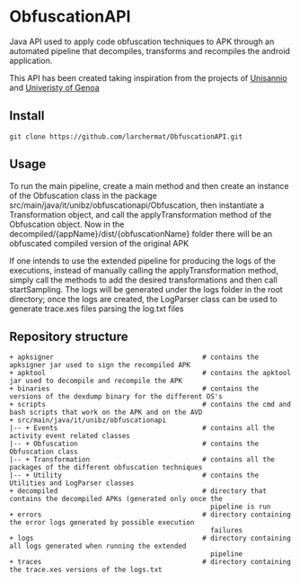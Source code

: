 # ObfuscationAPI

Java API used to apply code obfuscation techniques to APK through an automated pipeline that decompiles, transforms and
recompiles the android application.

This API has been created taking inspiration from the projects of
[Unisannio](https://github.com/faber03/AndroidMalwareEvaluatingTools) and
[Univeristy of Genoa](https://github.com/Mobile-IoT-Security-Lab/Obfuscapk)

## Install

```git clone https://github.com/larchermat/ObfuscationAPI.git```

## Usage

To run the main pipeline, create a main method and then create an instance of the Obfuscation class in the package
src/main/java/it/unibz/obfuscationapi/Obfuscation, then instantiate a Transformation object, and call the
applyTransformation method of the Obfuscation object. Now in the decompiled/{appName}/dist/{obfuscationName} folder
there will be an obfuscated compiled version of the original APK

If one intends to use the extended pipeline for producing the logs of the executions, instead of manually calling the
applyTransformation method, simply call the methods to add the desired transformations and then call startSampling. The
logs will be generated under the logs folder in the root directory; once the logs are created, the LogParser class can
be used to generate trace.xes files parsing the log.txt files

## Repository structure

```
+ apksigner                                     # contains the apksigner jar used to sign the recompiled APK
+ apktool                                       # contains the apktool jar used to decompile and recompile the APK
+ binaries                                      # contains the versions of the dexdump binary for the different OS's
+ scripts                                       # contains the cmd and bash scripts that work on the APK and on the AVD
+ src/main/java/it/unibz/obfuscationapi
|-- + Events                                    # contains all the activity event related classes
|-- + Obfuscation                               # contains the Obfuscation class 
|-- + Transformation                            # contains all the packages of the different obfuscation techniques
|-- + Utility                                   # contains the Utilities and LogParser classes
+ decompiled                                    # directory that contains the decompiled APKs (generated only once the
                                                  pipeline is run
+ errors                                        # directory containing the error logs generated by possible execution
                                                  failures
+ logs                                          # directory containing all logs generated when running the extended
                                                  pipeline
+ traces                                        # directory containing the trace.xes versions of the logs.txt
```